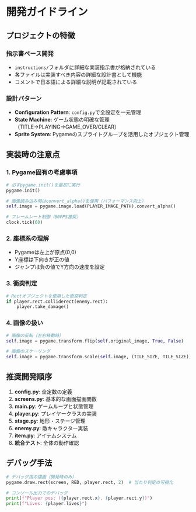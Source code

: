 # 開発ガイドライン

## プロジェクトの特徴

### 指示書ベース開発
- `instructions/`フォルダに詳細な実装指示書が格納されている
- 各ファイルは実装すべき内容の詳細な設計書として機能
- コメントで日本語による詳細な説明が記載されている

### 設計パターン
- **Configuration Pattern**: `config.py`で全設定を一元管理
- **State Machine**: ゲーム状態の明確な管理（TITLE→PLAYING→GAME_OVER/CLEAR）
- **Sprite System**: Pygameのスプライトグループを活用したオブジェクト管理

## 実装時の注意点

### 1. Pygame固有の考慮事項
```python
# 必ずpygame.init()を最初に実行
pygame.init()

# 画像読み込み時はconvert_alpha()を使用（パフォーマンス向上）
self.image = pygame.image.load(PLAYER_IMAGE_PATH).convert_alpha()

# フレームレート制御（60FPS推奨）
clock.tick(60)
```

### 2. 座標系の理解
- Pygameは左上が原点(0,0)
- Y座標は下向きが正の値
- ジャンプは負の値でY方向の速度を設定

### 3. 衝突判定
```python
# Rectオブジェクトを使用した衝突判定
if player.rect.colliderect(enemy.rect):
    player.take_damage()
```

### 4. 画像の扱い
```python
# 画像の反転（左右移動時）
self.image = pygame.transform.flip(self.original_image, True, False)

# 画像のスケーリング
self.image = pygame.transform.scale(self.image, (TILE_SIZE, TILE_SIZE))
```

## 推奨開発順序
1. **config.py**: 全定数の定義
2. **screens.py**: 基本的な画面描画関数
3. **main.py**: ゲームループと状態管理
4. **player.py**: プレイヤークラスの実装
5. **stage.py**: 地形・ステージ管理
6. **enemy.py**: 敵キャラクター実装
7. **item.py**: アイテムシステム
8. **統合テスト**: 全体の動作確認

## デバッグ手法
```python
# デバッグ用の描画（開発時のみ）
pygame.draw.rect(screen, RED, player.rect, 2)  # 当たり判定の可視化

# コンソール出力でのデバッグ
print(f"Player pos: ({player.rect.x}, {player.rect.y})")
print(f"Lives: {player.lives}")
```